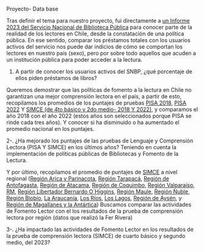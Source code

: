 Proyecto- Data base 

Tras definir el tema para nuestro proyecto, fui directamente a [un Informe 2023 del Servicio Nacional de Biblioteca Pública](https://www.bibliotecaspublicas.gob.cl/sites/www.bibliotecaspublicas.gob.cl/files/2024-04/SNBP_informe2023_final.pdf) para conocer parte de la realidad de los lectores en Chile, desde la constatación de una política pública. En ese sentido, comparar los préstamos totales con los usuarios activos del servicio nos puede dar indicios de cómo se comportan los lectores en nuestro país (sexo), pero por sobre todo aquellos que acuden a un institución pública para poder acceder a la lectura.

1. A partir de conocer los usuarios activos del SNBP, ¿qué porcentaje de ellos piden préstamos de libros?

Queremos demostrar que las políticas de fomento a la lectura en Chile no garantizan una mejor comprensión lectora en el país, a partir de esto, recopilamos los promedios de los puntajes de pruebas [PISA 2018](https://archivos.agenciaeducacion.cl/PISA_2018-Entrega_de_Resultados_Chile.pdf), [PISA 2022](https://s3.amazonaws.com/archivos.agenciaeducacion.cl/Informe+Nacional+PISA+2022.pdf) Y [SIMCE (de 4to básico y 2do medio- 2018 Y 2022\)](https://s3.amazonaws.com/archivos.agenciaeducacion.cl/Simce+2022+Informe+Resultados+Educativos+tomo+I.pdf), y comparamos el año 2018 con el año 2022 (estos años son seleccionados porque PISA se rinde cada tres años). Y conocer si ha disminuido o ha aumentado el promedio nacional en los puntajes.

2-. ¿Ha mejorado los puntajes de las pruebas de Lenguaje y Comprensión Lectora (PISA Y SIMCE) en los últimos años? Teniendo en cuenta la implementación de políticas públicas de Bibliotecas y Fomento de la Lectura.

Y por último, recopilamos el promedio de puntajes de [SIMCE](https://s3.amazonaws.com/archivos.agenciaeducacion.cl/Entrega+Resultados+Nacionales+SImce+2023.pdf) a nivel regional ([Región Arica y Parinacota](https://s3.amazonaws.com/archivos.agenciaeducacion.cl/Regi%C3%B3n+de+Arica+y+Parinacota.pdf), [Región Tarapacá](https://s3.amazonaws.com/archivos.agenciaeducacion.cl/Regi%C3%B3n+de+Tarapac%C3%A1.pdf), [Región de Antofagasta](https://s3.amazonaws.com/archivos.agenciaeducacion.cl/Regi%C3%B3n+de+Antofagasta.pdf), [Región de Atacama](https://s3.amazonaws.com/archivos.agenciaeducacion.cl/Regi%C3%B3n+de+Atacama.pdf), [Región de Coquimbo,](https://s3.amazonaws.com/archivos.agenciaeducacion.cl/Regi%C3%B3n+de+Coquimbo.pdf) [Región Valparaíso](https://s3.amazonaws.com/archivos.agenciaeducacion.cl/Regi%C3%B3n+de+Valpara%C3%ADso.pdf), [RM](https://s3.amazonaws.com/archivos.agenciaeducacion.cl/Regi%C3%B3n+Metropolitana+de+Santiago.pdf), [Región Libertador Bernardo O´Higgins](https://s3.amazonaws.com/archivos.agenciaeducacion.cl/Regi%C3%B3n+del+Libertador+General+Bernardo+O%E2%80%99Higgins.pdf),  [Región Maule,](https://s3.amazonaws.com/archivos.agenciaeducacion.cl/Regi%C3%B3n+del+Maule.pdf) [Región Ñuble](https://s3.amazonaws.com/archivos.agenciaeducacion.cl/Regi%C3%B3n+de+%C3%91uble.pdf), [Región Biobío](https://s3.amazonaws.com/archivos.agenciaeducacion.cl/Regi%C3%B3n+del+Biob%C3%ADo.pdf), [La Araucanía](https://s3.amazonaws.com/archivos.agenciaeducacion.cl/Regi%C3%B3n+de+La+Araucan%C3%ADa.pdf), [Los Ríos](https://s3.amazonaws.com/archivos.agenciaeducacion.cl/Regi%C3%B3n+de+Los+R%C3%ADos.pdf), [Los Lagos](https://s3.amazonaws.com/archivos.agenciaeducacion.cl/Regi%C3%B3n+de+Los+Lagos.pdf), [Región de Aysén](https://s3.amazonaws.com/archivos.agenciaeducacion.cl/Regi%C3%B3n+de+Ays%C3%A9n+del+General+Carlos+Ib%C3%A1%C3%B1ez+del+Campo.pdf), y [Región de Magallanes y la Antártica](https://s3.amazonaws.com/archivos.agenciaeducacion.cl/Regi%C3%B3n+de+Magallanes+y+la+Ant%C3%A1rtica+Chilena.pdf)) Buscamos comparar las actividades de Fomento Lector con el los resultados de la prueba de comprensión lectora por región (datos que realizó la Fer Rivera)

3-. ¿Ha impactado las actividades de Fomento Lector en los resultados de la prueba de comprensión lectora (SIMCE) de cuarto básico y segundo medio, del 2023?

